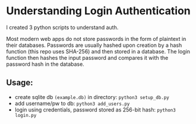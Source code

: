 # Understanding Login Authentication

I created 3 python scripts to understand auth.


Most modern web apps do not store passwords in the form of plaintext in their databases. Passwords are usually hashed upon creation by a hash function (this repo uses SHA-256) and then stored in a database. The login function then hashes the input password and compares it with the password hash in the database.

## Usage:
- create sqlite db `(example.db)` in directory: `python3 setup_db.py`
- add username/pw to db: `python3 add_users.py`
- login using credentials, password stored as 256-bit hash: `python3 login.py`
